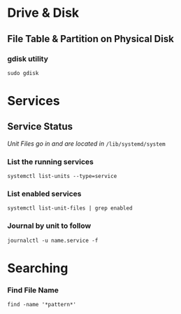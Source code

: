# Drive & Disk

## File Table & Partition on Physical Disk

### gdisk utility
`sudo gdisk`

# Services

## Service Status

_Unit Files go in and are located in_ `/lib/systemd/system`

### List the running services
`systemctl list-units --type=service`
### List enabled services
`systemctl list-unit-files | grep enabled`

### Journal by unit to follow
`journalctl -u name.service -f`

# Searching

### Find File Name
`find -name '*pattern*'`
